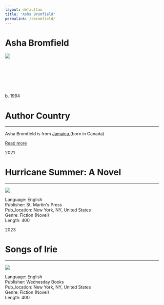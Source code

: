 ```yaml
---
layout: defaultau
title: "Asha Bromfield"
permalink: /abromfield/
---
```

<!-- partial:index.partial.html -->
<div class="content">
    <h1>Asha Bromfield</h1>
    <div class="quote">
        <div><img src="https://m.media-amazon.com/images/M/MV5BMThhNzhlYjQtYjhhMS00NzU3LTk2ODEtZTk4MTc2ZGQ0NjVmXkEyXkFqcGdeQXVyMjY3MDk1ODA@._V1_.jpg" class="logo"></div>
    </div>
    <div class="timeline">
        <div style="padding-bottom:100px;"></div>
        <div class="block">
            <div class="date right"><p class="right">b. 1994</p></div>
            <div class="dot"></div>
            <div class="left first">
            <div class="author_country">
                <h1>Author Country</h1><hr>
          <div class="aclocation">  <p>Asha Bromfield is from <a href="{{ site.baseurl }}/4"> Jamaica.</a>(born in Canada)</p></div>
              <div class="acreadmore">  <a href="#" target="_blank">Read more</a></div>
            </div>
            </div>
        </div>
        <div class="block">
            <div class="date left"><p class="left">2021</p></div>
            <div class="dot"></div>
            <div class="right">
                <h1>Hurricane Summer: A Novel</h1><hr>
                <p><img src="https://prodimage.images-bn.com/lf?set=key%5Bresolve.pixelRatio%5D,value%5B1%5D&set=key%5Bresolve.width%5D,value%5B550%5D&set=key%5Bresolve.height%5D,value%5B10000%5D&set=key%5Bresolve.imageFit%5D,value%5Bcontainerwidth%5D&set=key%5Bresolve.allowImageUpscaling%5D,value%5B0%5D&product=path%5B/pimages/9781250622235_p0_v2%5D&call=url%5Bfile:common/decodeProduct.chain%5D"></p>
                <p>
                Language: English <br/>
                Publisher: St. Martin's Press	 <br/>
                Pub_location: New York, NY, United States <br/>
                Genre: Fiction (Novel) <br/>
                Length: 400 <br/>                
                </p>
            </div>
        </div>
        <div class="block">
            <div class="date right"><p class="right">2023</p></div>
            <div class="dot"></div>
            <div class="left">
                <h1>Songs of Irie</h1><hr>
                <p><img src="https://m.media-amazon.com/images/I/814I9kKOglL._SY385_.jpg"></p>
                <p>
                Language: English<br/>
                Publisher: Wednesday Books<br/>
                Pub_location: New York, NY, United States <br/>
                Genre: Fiction (Novel) <br/>
                Length: 400 <br/>                
                </p>
            </div>
        </div>
        </div>
  <!-- partial -->
<script src='https://cdnjs.cloudflare.com/ajax/libs/jquery/3.1.1/jquery.min.js'></script><script  src="{{ site.baseurl }}/assets/js/authorscript.js"></script>
